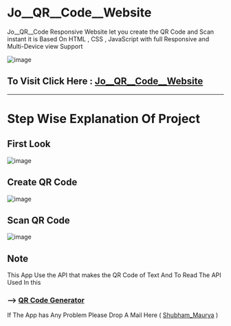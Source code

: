 # Jo__QR__Code__Website
 Jo__QR__Code Responsive Website let you create the QR Code and Scan instant it is  Based On HTML , CSS , JavaScript with full Responsive and Multi-Device view Support



![image](https://user-images.githubusercontent.com/65014926/186323201-1d912786-af4b-43df-badb-fd56091ab13c.png)


## To Visit Click Here : <a href="https://shubham996633.github.io/Jo__QR__Code/">Jo__QR__Code__Website</a>


_______________________________________________________________________________________________________________________________________________________


# Step Wise Explanation Of Project 

## First Look

![image](https://user-images.githubusercontent.com/65014926/186323044-7e662a10-673f-4af2-b884-1407c368b5d2.png)


## Create QR Code

![image](https://user-images.githubusercontent.com/65014926/186323112-5e509a86-219d-467e-8e71-b641febd7e55.png)


## Scan QR Code

![image](https://user-images.githubusercontent.com/65014926/186323172-f1481ba3-03d6-4de3-8802-ac06aec4ba18.png)



## Note

This App Use the API that makes the QR Code of Text And To Read The API Used In this 

### -->  <a href = "https://goqr.me/api/" target="_blank"> QR Code Generator </a> 

If The App has Any Problem Please Drop A Mail Here ( <a href = "mailto:shubhammaurya996633+work@gmail.com"> Shubham_Maurya</a> )
